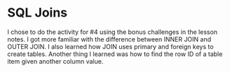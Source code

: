 # SQL Joins

I chose to do the activity for #4 using the bonus challenges in the lesson notes.  I got more familiar with the difference between INNER JOIN and OUTER JOIN.  I also learned how JOIN uses primary and foreign keys to create tables.  Another thing I learned was how to find the row ID of a table item given another column value.